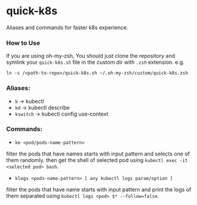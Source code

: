 # quick-k8s
Aliases and commands for faster k8s experience.

### How to Use
If you are using oh-my-zsh, You should just clone the repository and symlink your ```quick-k8s.sh``` file in the custom dir with ```.zsh``` extension. e.g.

```
ln -s /<path-to-repo>/quick-k8s.sh ~/.oh-my-zsh/custom/quick-k8s.zsh
```

### Aliases:
- ```k``` -> kubectl
- ```kd``` -> kubectl describe
- ```kswitch``` -> kubectl config use-context

### Commands:

- ```ke <pod/pods-name-pattern>```

filter the pods that have names starts with input pattern and selects one of them randomly. then get the shell of selected pod using ```kubectl exec -it <selected pod> bash```.

- ```klogs <pods-name-pattern> [ any kubectl logs param/option ]```

filter the pods that have name starts with input pattern and print the logs of them separated using ```kubectl logs <pod> $* --follow=false```.
